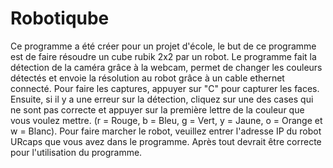 # Robotiqube
Ce programme a été créer pour un projet d'école, le but de ce programme est de faire résoudre un cube rubik 2x2 par un robot. Le programme fait la détection de la caméra grâce à la webcam, permet de changer les couleurs détectés et envoie la résolution au robot grâce à un cable ethernet connecté. Pour faire les captures, appuyer sur "C" pour capturer les faces. Ensuite, si il y a une erreur sur la détection, cliquez sur une des cases qui ne sont pas correcte et appuyer sur la première lettre de la couleur que vous voulez mettre. (r = Rouge, b = Bleu, g = Vert, y = Jaune, o = Orange et w = Blanc). Pour faire marcher le robot, veuillez entrer l'adresse IP du robot URcaps que vous avez dans le programme. Après tout devrait être correcte pour l'utilisation du programme. 
